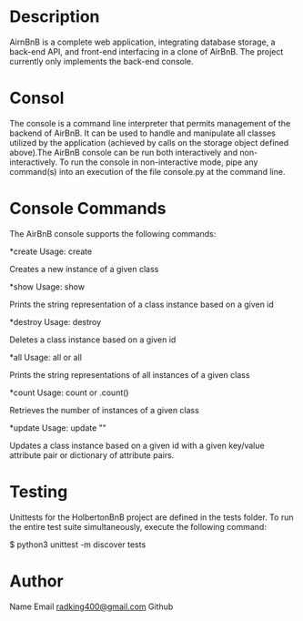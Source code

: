 
Description
===============================
AirnBnB is a complete web application, integrating database storage, a back-end API, and front-end interfacing in a clone of AirBnB.
The project currently only implements the back-end console.

Consol
===============================
The console is a command line interpreter that permits management of the backend of AirBnB. It can be used to handle and manipulate 
all classes utilized by the application (achieved by calls on the storage object defined above).The AirBnB console can be run both 
interactively and non-interactively. To run the console in non-interactive mode, pipe any command(s) into an execution of the file 
console.py at the command line.

Console Commands
===============================
The AirBnB console supports the following commands:

*create
Usage: create <class>

Creates a new instance of a given class
  
*show
Usage: show <class> <id> 

Prints the string representation of a class instance based on a given id
  
*destroy
Usage: destroy <class> <id>

Deletes a class instance based on a given id

*all
Usage: all or all <class>

Prints the string representations of all instances of a given class
  
*count
Usage: count <class> or <class>.count()
 
Retrieves the number of instances of a given class
  
*update
Usage: update <class> <id> <attribute name> "<attribute value>"
  
Updates a class instance based on a given id with a given key/value attribute pair or dictionary of attribute pairs.
  
Testing 
===============================
Unittests for the HolbertonBnB project are defined in the tests folder. To run the entire test suite simultaneously, execute the following command:

$ python3 unittest -m discover tests
  
Author
===============================
Name
  <NATNAEL SEWAGEGN> 
Email
  <radking400@gmail.com>
Github
  <Natilyon21>
